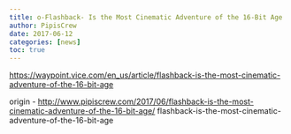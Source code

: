 ```yaml
---
title: o-Flashback- Is the Most Cinematic Adventure of the 16-Bit Age
author: PipisCrew
date: 2017-06-12
categories: [news]
toc: true
---
```


https://waypoint.vice.com/en_us/article/flashback-is-the-most-cinematic-adventure-of-the-16-bit-age

origin - http://www.pipiscrew.com/2017/06/flashback-is-the-most-cinematic-adventure-of-the-16-bit-age/ flashback-is-the-most-cinematic-adventure-of-the-16-bit-age